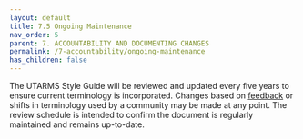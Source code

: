 ```yaml
---
layout: default
title: 7.5 Ongoing Maintenance
nav_order: 5
parent: 7. ACCOUNTABILITY AND DOCUMENTING CHANGES
permalink: /7-accountability/ongoing-maintenance
has_children: false
---
```


The UTARMS Style Guide will be reviewed and updated every five years to ensure current terminology is incorporated. Changes based on [feedback](https://utarms.library.utoronto.ca/feedback) or shifts in terminology used by a community may be made at any point. The review schedule is intended to confirm the document is regularly maintained and remains up-to-date.